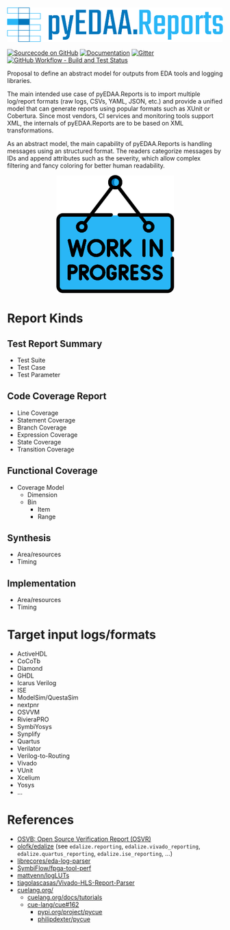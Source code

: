 <p align="center">
  <a title="edaa-org.github.io/pyEDAA.Reports" href="https://edaa-org.github.io/pyEDAA.Reports"><img height="80px" src="doc/_static/logo.svg"/></a>
</p>

[![Sourcecode on GitHub](https://img.shields.io/badge/pyEDAA-Reports-29b6f6.svg?longCache=true&style=flat-square&logo=GitHub&labelColor=0277bd)](https://GitHub.com/edaa-org/pyEDAA.Reports)
[![Documentation](https://img.shields.io/website?longCache=true&style=flat-square&label=edaa-org.github.io%2FpyEDAA.Reports&logo=GitHub&logoColor=fff&up_color=blueviolet&up_message=Read%20now%20%E2%9E%9A&url=https%3A%2F%2Fedaa-org.github.io%2FpyEDAA.Reports%2Findex.html)](https://edaa-org.github.io/pyEDAA.Reports/)
[![Gitter](https://img.shields.io/badge/chat-on%20gitter-4db797.svg?longCache=true&style=flat-square&logo=gitter&logoColor=e8ecef)](https://gitter.im/hdl/community)  
[![GitHub Workflow - Build and Test Status](https://img.shields.io/github/workflow/status/edaa-org/pyEDAA.Reports/Pipeline/main?longCache=true&style=flat-square&label=Build%20and%20Test&logo=GitHub%20Actions&logoColor=FFFFFF)](https://GitHub.com/edaa-org/pyEDAA.Reports/actions/workflows/Pipeline.yml)

<!--
[![Sourcecode License](https://img.shields.io/pypi/l/pyEDAA.Reports?longCache=true&style=flat-square&logo=Apache&label=code)](LICENSE.md)
[![Documentation License](https://img.shields.io/badge/doc-CC--BY%204.0-green?longCache=true&style=flat-square&logo=CreativeCommons&logoColor=fff)](LICENSE.md)

[![PyPI](https://img.shields.io/pypi/v/pyEDAA.Reports?longCache=true&style=flat-square&logo=PyPI&logoColor=FBE072)](https://pypi.org/project/pyEDAA.Reports/)
![PyPI - Status](https://img.shields.io/pypi/status/pyEDAA.Reports?longCache=true&style=flat-square&logo=PyPI&logoColor=FBE072)
![PyPI - Python Version](https://img.shields.io/pypi/pyversions/pyEDAA.Reports?longCache=true&style=flat-square&logo=PyPI&logoColor=FBE072)

[![Libraries.io status for latest release](https://img.shields.io/librariesio/release/pypi/pyEDAA.Reports?longCache=true&style=flat-square&logo=Libraries.io&logoColor=fff)](https://libraries.io/github/edaa-org/pyEDAA.Reports)
[![Codacy - Quality](https://img.shields.io/codacy/grade/39d312bf98244961975559f141c3e000?longCache=true&style=flat-square&logo=Codacy)](https://app.codacy.com/gh/edaa-org/pyEDAA.Reports)
[![Codacy - Coverage](https://img.shields.io/codacy/coverage/39d312bf98244961975559f141c3e000?longCache=true&style=flat-square&logo=Codacy)](https://app.codacy.com/gh/edaa-org/pyEDAA.Reports)
[![Codecov - Branch Coverage](https://img.shields.io/codecov/c/github/edaa-org/pyEDAA.Reports?longCache=true&style=flat-square&logo=Codecov)](https://codecov.io/gh/edaa-org/pyEDAA.Reports)

[![Dependent repos (via libraries.io)](https://img.shields.io/librariesio/dependent-repos/pypi/pyEDAA.Reports?longCache=true&style=flat-square&logo=GitHub)](https://GitHub.com/edaa-org/pyEDAA.Reports/network/dependents)
[![Requires.io](https://img.shields.io/requires/github/edaa-org/pyEDAA.Reports?longCache=true&style=flat-square)](https://requires.io/github/EDAA-ORG/pyEDAA.Reports/requirements/?branch=main)
[![Libraries.io SourceRank](https://img.shields.io/librariesio/sourcerank/pypi/pyEDAA.Reports?longCache=true&style=flat-square)](https://libraries.io/github/edaa-org/pyEDAA.Reports/sourcerank)
-->

Proposal to define an abstract model for outputs from EDA tools and logging libraries.

The main intended use case of pyEDAA.Reports is to import multiple log/report formats (raw logs, CSVs, YAML, JSON, etc.)
and provide a unified model that can generate reports using popular formats such as XUnit or Cobertura.
Since most vendors, CI services and monitoring tools support XML, the internals of pyEDAA.Reports are to be based on
XML transformations.

As an abstract model, the main capability of pyEDAA.Reports is handling messages using an structured format.
The readers categorize messages by IDs and append attributes such as the severity, which allow complex filtering and
fancy coloring for better human readability.

<p align="center">
  <a title="edaa-org.github.io/pyEDAA.UCIS" href="https://edaa-org.github.io/pyEDAA.UCIS"><img height="275px" src="doc/_static/work-in-progress.png"/></a>
</p>

# Report Kinds

## Test Report Summary

- Test Suite
- Test Case
- Test Parameter

## Code Coverage Report

- Line Coverage
- Statement Coverage
- Branch Coverage
- Expression Coverage
- State Coverage
- Transition Coverage

## Functional Coverage

- Coverage Model
  - Dimension
  - Bin
    - Item
    - Range

## Synthesis

- Area/resources
- Timing

## Implementation

- Area/resources
- Timing

# Target input logs/formats

- ActiveHDL
- CoCoTb
- Diamond
- GHDL
- Icarus Verilog
- ISE
- ModelSim/QuestaSim
- nextpnr
- OSVVM
- RivieraPRO
- SymbiYosys
- Synplify
- Quartus
- Verilator
- Verilog-to-Routing
- Vivado
- VUnit
- Xcelium
- Yosys
- ...

# References

- [OSVB: Open Source Verification Report (OSVR)](https://umarcor.github.io/osvb/apis/logging.html#open-source-verification-report)
- [olofk/edalize](https://github.com/olofk/edalize/) (see `edalize.reporting`, `edalize.vivado_reporting`, `edalize.quartus_reporting`, `edalize.ise_reporting`, ...)
- [librecores/eda-log-parser](https://github.com/librecores/eda-log-parser)
- [SymbiFlow/fpga-tool-perf](https://github.com/SymbiFlow/fpga-tool-perf)
- [mattvenn/logLUTs](https://github.com/mattvenn/logLUTs)
- [tiagolascasas/Vivado-HLS-Report-Parser](https://github.com/tiagolascasas/Vivado-HLS-Report-Parser)
- [cuelang.org/](https://cuelang.org/)
  - [cuelang.org/docs/tutorials](https://cuelang.org/docs/tutorials/)
  - [cue-lang/cue#162](https://github.com/cue-lang/cue/issues/162)
    - [pypi.org/project/pycue](https://pypi.org/project/pycue/)
    - [philipdexter/pycue](https://github.com/philipdexter/pycue)
